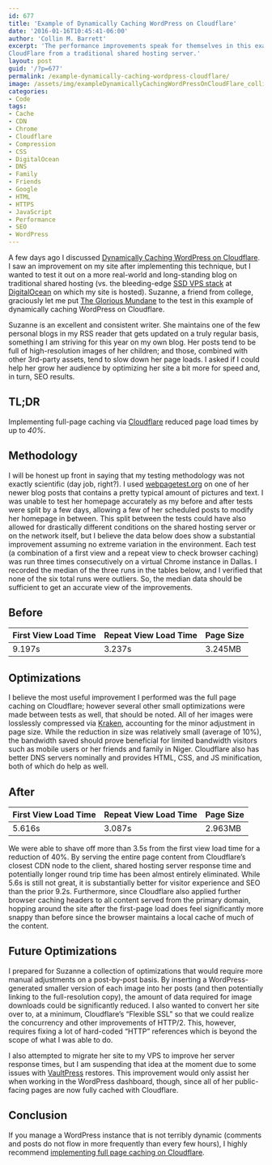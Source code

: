 ```yaml
---
id: 677
title: 'Example of Dynamically Caching WordPress on Cloudflare'
date: '2016-01-16T10:45:41-06:00'
author: 'Collin M. Barrett'
excerpt: 'The performance improvements speak for themselves in this example of dynamically caching WordPress on
CloudFlare from a traditional shared hosting server.'
layout: post
guid: '/?p=677'
permalink: /example-dynamically-caching-wordpress-cloudflare/
image: /assets/img/exampleDynamicallyCachingWordPressOnCloudFlare_collinmbarrett.png
categories:
- Code
tags:
- Cache
- CDN
- Chrome
- Cloudflare
- Compression
- CSS
- DigitalOcean
- DNS
- Family
- Friends
- Google
- HTML
- HTTPS
- JavaScript
- Performance
- SEO
- WordPress
---
```


A few days ago I discussed [Dynamically Caching WordPress on Cloudflare](/wordpress-cloudflare-dynamic-caching/). I saw
an improvement on my site after implementing this technique, but I wanted to test it out on a more real-world and
long-standing blog on traditional shared hosting (vs. the bleeding-edge [SSD VPS
stack](https://github.com/collinbarrett/wp-vps-build-guide "wp-vps-build-guide - GitHub") at
[DigitalOcean](https://www.digitalocean.com) on which my site is hosted). Suzanne, a friend from college, graciously let
me put [The Glorious Mundane](https://www.suzannehines.org/ "Suzanne Hines") to the test in this example of dynamically
caching WordPress on Cloudflare.

Suzanne is an excellent and consistent writer. She maintains one of the few personal blogs in my RSS reader that gets
updated on a truly regular basis, something I am striving for this year on my own blog. Her posts tend to be full of
high-resolution images of her children; and those, combined with other 3rd-party assets, tend to slow down her page
loads. I asked if I could help her grow her audience by optimizing her site a bit more for speed and, in turn, SEO
results.

## TL;DR

Implementing full-page caching via [Cloudflare](https://www.cloudflare.com/) reduced page load times by up to *40%*.

## Methodology

I will be honest up front in saying that my testing methodology was not exactly scientific (day job, right?). I used
[webpagetest.org](https://www.webpagetest.org/) on one of her newer blog posts that contains a pretty typical amount of
pictures and text. I was unable to test her homepage accurately as my before and after tests were split by a few days,
allowing a few of her scheduled posts to modify her homepage in between. This split between the tests could have also
allowed for drastically different conditions on the shared hosting server or on the network itself, but I believe the
data below does show a substantial improvement assuming no extreme variation in the environment. Each test (a
combination of a first view and a repeat view to check browser caching) was run three times consecutively on a virtual
Chrome instance in Dallas. I recorded the median of the three runs in the tables below, and I verified that none of the
six total runs were outliers. So, the median data should be sufficient to get an accurate view of the improvements.

## Before

| First View Load Time | Repeat View Load Time | Page Size |
|---|---|---|
| 9.197s | 3.237s | 3.245MB |

## Optimizations

I believe the most useful improvement I performed was the full page caching on Cloudflare; however several other small
optimizations were made between tests as well, that should be noted. All of her images were losslessly compressed via
[Kraken](https://kraken.io/?ref=0dc255f82a7e "Affiliate Link"), accounting for the minor adjustment in page size. While
the reduction in size was relatively small (average of 10%), the bandwidth saved should prove beneficial for limited
bandwidth visitors such as mobile users or her friends and family in Niger. Cloudflare also has better DNS servers
nominally and provides HTML, CSS, and JS minification, both of which do help as well.

## After

| First View Load Time | Repeat View Load Time | Page Size |
|---|---|---|
| 5.616s | 3.087s | 2.963MB |

We were able to shave off more than 3.5s from the first view load time for a reduction of 40%. By serving the entire
page content from Cloudflare’s closest CDN node to the client, shared hosting server response time and potentially
longer round trip time has been almost entirely eliminated. While 5.6s is still not great, it is substantially better
for visitor experience and SEO than the prior 9.2s. Furthermore, since Cloudflare also applied further browser caching
headers to all content served from the primary domain, hopping around the site after the first-page load does feel
significantly more snappy than before since the browser maintains a local cache of much of the content.

## Future Optimizations

I prepared for Suzanne a collection of optimizations that would require more manual adjustments on a post-by-post basis.
By inserting a WordPress-generated smaller version of each image into her posts (and then potentially linking to the
full-resolution copy), the amount of data required for image downloads could be significantly reduced. I also wanted to
convert her site over to, at a minimum, Cloudflare’s “Flexible SSL” so that we could realize the concurrency and other
improvements of HTTP/2. This, however, requires fixing a lot of hard-coded “HTTP” references which is beyond the scope
of what I was able to do.

I also attempted to migrate her site to my VPS to improve her server response times, but I am suspending that idea at
the moment due to some issues with [VaultPress](https://vaultpress.com/) restores. This improvement would only assist
her when working in the WordPress dashboard, though, since all of her public-facing pages are now fully cached with
Cloudflare.

## Conclusion

If you manage a WordPress instance that is not terribly dynamic (comments and posts do not flow in more frequently than
every few hours), I highly recommend [implementing full page caching on
Cloudflare](/wordpress-cloudflare-dynamic-caching/ "Dynamically Caching WordPress on CloudFlare").